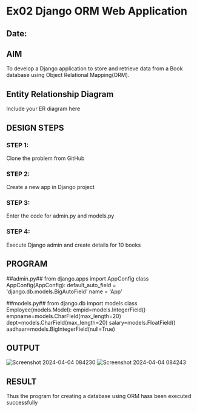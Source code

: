 # Ex02 Django ORM Web Application
## Date: 

## AIM
To develop a Django application to store and retrieve data from a Book database using Object Relational Mapping(ORM).

## Entity Relationship Diagram

Include your ER diagram here

## DESIGN STEPS

### STEP 1:
Clone the problem from GitHub

### STEP 2:
Create a new app in Django project

### STEP 3:
Enter the code for admin.py and models.py

### STEP 4:
Execute Django admin and create details for 10 books

## PROGRAM

##admin.py##
from django.apps import AppConfig
class AppConfig(AppConfig):
default_auto_field = 'django.db.models.BigAutoField'
name = 'App'

##models.py##
from django.db import models
class Employee(models.Model):
empid=models.IntegerField()
empname=models.CharField(max_length=20)
dept=models.CharField(max_length=20)
salary=models.FloatField()
aadhaar=models.BigIntegerField(null=True)

## OUTPUT
![Screenshot 2024-04-04 084230](https://github.com/JAYASREE24032006/ORM/assets/144360800/42adb1f5-0e6d-4566-b575-12bc8cff2a91)
![Screenshot 2024-04-04 084243](https://github.com/JAYASREE24032006/ORM/assets/144360800/34a1294b-1246-4982-ac6b-3264158a532d)



## RESULT
Thus the program for creating a database using ORM hass been executed successfully
